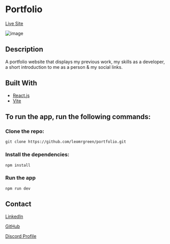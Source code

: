 # Portfolio
[Live Site](https://leojonsson.netlify.app/)

![image](https://i.ibb.co/FHq7qx9/Sk-rmbild-2024-06-08-143856.png)

## Description
A portfolio website that displays my previous work, my skills as a developer, a short introduction to me as a person & my social links.

## Built With
  - [React.js](https://reactjs.org/)
  - [Vite](https://vitejs.dev/)

## To run the app, run the following commands:

### Clone the repo:

```
git clone https://github.com/leomrgreen/portfolio.git
```

### Install the dependencies:

```
npm install
```

### Run the app

```
npm run dev
```


## Contact

[LinkedIn](https://www.linkedin.com/in/leo-jonsson-b98048304/)

[GitHub](https://github.com/leomrgreen)

[Discord Profile](https://discordapp.com/users/249243279827271680)


